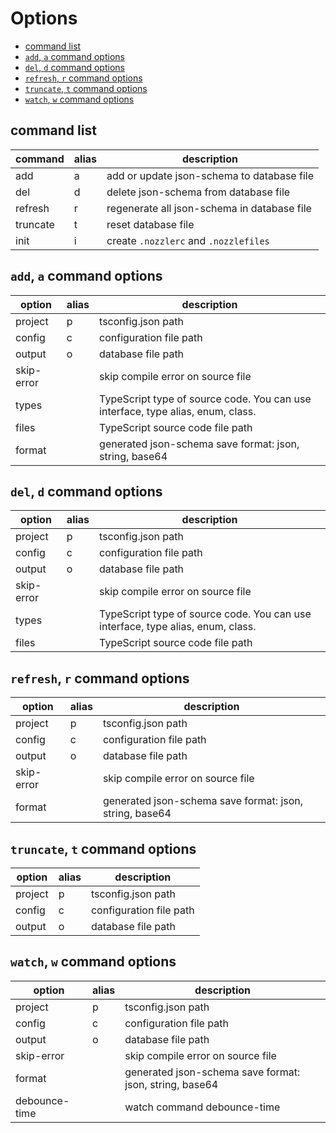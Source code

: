 # Options

- [command list](#command-list)
- [`add`, `a` command options](#add-a-command-options)
- [`del`, `d` command options](#del-d-command-options)
- [`refresh`, `r` command options](#refresh-r-command-options)
- [`truncate`, `t` command options](#truncate-t-command-options)
- [`watch`, `w` command options](#watch-w-command-options)

## command list

| command  | alias | description                                 |
| -------- | ----- | ------------------------------------------- |
| add      | a     | add or update json-schema to database file  |
| del      | d     | delete json-schema from database file       |
| refresh  | r     | regenerate all json-schema in database file |
| truncate | t     | reset database file                         |
| init     | i     | create `.nozzlerc` and `.nozzlefiles`       |

## `add`, `a` command options

| option     | alias | description                                                                     |
| ---------- | ----- | ------------------------------------------------------------------------------- |
| project    | p     | tsconfig.json path                                                              |
| config     | c     | configuration file path                                                         |
| output     | o     | database file path                                                              |
| skip-error |       | skip compile error on source file                                               |
| types      |       | TypeScript type of source code. You can use interface, type alias, enum, class. |
| files      |       | TypeScript source code file path                                                |
| format     |       | generated json-schema save format: json, string, base64                         |

## `del`, `d` command options

| option     | alias | description                                                                     |
| ---------- | ----- | ------------------------------------------------------------------------------- |
| project    | p     | tsconfig.json path                                                              |
| config     | c     | configuration file path                                                         |
| output     | o     | database file path                                                              |
| skip-error |       | skip compile error on source file                                               |
| types      |       | TypeScript type of source code. You can use interface, type alias, enum, class. |
| files      |       | TypeScript source code file path                                                |

## `refresh`, `r` command options

| option     | alias | description                                             |
| ---------- | ----- | ------------------------------------------------------- |
| project    | p     | tsconfig.json path                                      |
| config     | c     | configuration file path                                 |
| output     | o     | database file path                                      |
| skip-error |       | skip compile error on source file                       |
| format     |       | generated json-schema save format: json, string, base64 |

## `truncate`, `t` command options

| option  | alias | description             |
| ------- | ----- | ----------------------- |
| project | p     | tsconfig.json path      |
| config  | c     | configuration file path |
| output  | o     | database file path      |

## `watch`, `w` command options

| option        | alias | description                                             |
| ------------- | ----- | ------------------------------------------------------- |
| project       | p     | tsconfig.json path                                      |
| config        | c     | configuration file path                                 |
| output        | o     | database file path                                      |
| skip-error    |       | skip compile error on source file                       |
| format        |       | generated json-schema save format: json, string, base64 |
| debounce-time |       | watch command debounce-time                             |
